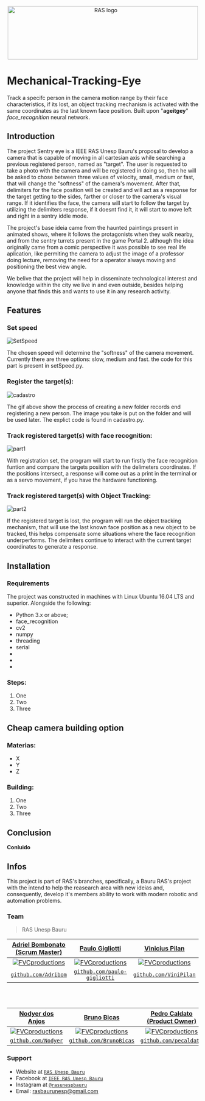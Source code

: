 <p align="center">
  <a href="https://sites.google.com/unesp.br/rasunespbauru/home">
    <img src="https://user-images.githubusercontent.com/50799373/88114032-6396b280-cb89-11ea-9de9-656eb9bc2d31.png" alt="RAS logo" width="500" height="140">
  </a>
</p>

# Mechanical-Tracking-Eye
Track a specifc person in the camera motion range by their face characteristics, if its lost, an object tracking mechanism is activated with the same coordinates as the last known face position. Built upon "**ageitgey**" *face_recognition* neural network.

## Introduction
The project Sentry eye is a IEEE RAS Unesp Bauru's proposal to develop a camera that is capable of moving in all cartesian axis while searching a previous registered person, named as "target". The user is requested to take a photo with the camera and will be registered in doing so, then he will be asked to chose between three values of velocity, small, medium or fast, that will change the "softness" of the camera's movement. After that, delimiters for the face position will be created and will act as a response for the target getting to the sides, farther or closer to the camera's visual range. If it identifies the face, the camera will start to follow the target by utilizing the delimiters response, if it doesnt find it, it will start to move left and right in a sentry iddle mode.

The project's base ideia came from the haunted paintings present in animated shows, where it follows the protagonists when they walk nearby, and from the sentry turrets present in the game Portal 2. although the idea originally came from a comic perspective it was possible to see real life aplication, like permiting the camera to adjust the image of a professor doing lecture, removing the need for a operator always moving and positioning the best view angle.  

We belive that the project will help in disseminate technological interest and knowledge within the city we live in and even outside, besides helping anyone that finds this and wants to use it in any research activity.

## Features
### Set speed
![SetSpeed](https://user-images.githubusercontent.com/50799373/87962983-6b256100-ca8e-11ea-9323-0b8cdfa4bd4a.gif)

The chosen speed will determine the "softness" of the camera movement. Currently there are three options: slow, medium and fast. the code for this part is present in setSpeed.py. 

### Register the target(s):

![cadastro](https://user-images.githubusercontent.com/50799373/87958242-abcdac00-ca87-11ea-846c-bea392ff6ccd.gif)

The gif above show the process of creating a new folder records end registering a new person. The image you take is put on the folder and will be used later. The explict code is found in cadastro.py.



### Track registered target(s) with face recognition:
![part1](https://user-images.githubusercontent.com/50799373/87965162-b2612100-ca91-11ea-9ddf-b13c0c44826b.gif)

With registration set, the program will start to run firstly the face recognition funtion and compare the targets position with the delimeters coordinates. If the positions intersect, a response will come out as a print in the terminal or as a servo movement, if you have the hardware functioning.

### Track registered target(s) with Object Tracking:
![part2](https://user-images.githubusercontent.com/50799373/87966271-6c0cc180-ca93-11ea-8423-ddd048a7a9d9.gif)

If the registered target is lost, the program will run the object tracking mechanism, that will use the last known face position as a new object to be tracked, this helps compensate some situations where the face recognition underperforms. The delimiters continue to interact with the current target coordinates to generate a response.   


## Installation
### Requirements

The project was constructed in machines with Linux Ubuntu 16.04 LTS and superior. Alongside the following:
- Python 3.x or above;
- face_recognition
- cv2
- numpy
- threading
- serial
-
-
-


### Steps:
1. One
2. Two
3. Three

## Cheap camera building option
### Materias:
* X
* Y
* Z

### Building:
1. One
2. Two 
3. Three

## Conclusion
**Conluido**

## Infos
This project is part of RAS's branches, specifically, a Bauru RAS's project with the intend to help the reasearch area with new ideias and, consequently, develop it's members ability to work with modern robotic and automation problems.

### Team

> RAS Unesp Bauru

| <a href="https://github.com/Adribom" target="_blank">**Adriel Bombonato (Scrum Master)**</a> | <a href="https://github.com/paulo-gigliotti" target="_blank">**Paulo Gigliotti**</a> | <a href="https://github.com/ViniPilan" target="_blank">**Vinicius Pilan**</a> |
| :---: |:---:| :---:|
| [![FVCproductions](https://avatars3.githubusercontent.com/u/50799373?s=400&v=4)](http://fvcproductions.com)    | [![FVCproductions](https://avatars2.githubusercontent.com/u/54952751?s=400&v=4)](http://fvcproductions.com) | [![FVCproductions](https://avatars3.githubusercontent.com/u/62164353?s=400&v=4)](http://fvcproductions.com)  |
| <a href="https://github.com/Adribom" target="_blank">`github.com/Adribom`</a> | <a href="https://github.com/paulo-gigliotti" target="_blank">`github.com/paulo-gigliotti`</a> | <a href="https://github.com/ViniPilan" target="_blank">`github.com/ViniPilan`</a> |  
<br />
<br />

| <a href="https://github.com/Nodyer" target="_blank">**Nodyer dos Anjos**</a> | <a href="https://github.com/BrunoBicas" target="_blank">**Bruno Bicas**</a> | <a href="https://github.com/pecaldato" target="_blank">**Pedro Caldato (Product Owner)**</a> |
| :---: |:---:| :---:|
| [![FVCproductions](https://avatars0.githubusercontent.com/u/54998187?s=400&u=45d16bd7e80deba497d88e48095480315cf6555c&v=4)](http://fvcproductions.com)    | [![FVCproductions](https://avatars3.githubusercontent.com/u/54942242?s=400&v=4)](http://fvcproductions.com) | [![FVCproductions](https://avatars2.githubusercontent.com/u/28930766?s=400&u=f51ed8b47bf5fca020afa9967c51211b141a6dc6&v=4)](http://fvcproductions.com)  |
| <a href="https://github.com/Nodyer" target="_blank">`github.com/Nodyer`</a> | <a href="https://github.com/BrunoBicas" target="_blank">`github.com/BrunoBicas`</a> | <a href="https://github.com/pecaldato" target="_blank">`github.com/pecaldato`</a> |

### Support

- Website at <a href="https://sites.google.com/unesp.br/rasunespbauru/contato" target="_blank">`RAS Unesp Bauru`</a>
- Facebook at <a href="https://www.facebook.com/rasunespbauru/" target="_blank">`IEEE RAS Unesp Bauru`</a>
- Instagram at <a href="https://www.instagram.com/rasunespbauru/?hl=pt-br" target="_blank">`@rasunespbauru`</a>
- Email: rasbaurunesp@gmail.com





